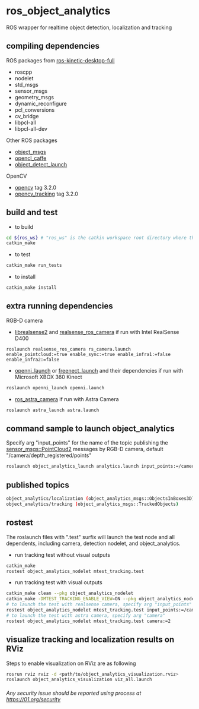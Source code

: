 # ros_object_analytics
ROS wrapper for realtime object detection, localization and tracking

## compiling dependencies
  ROS packages from [ros-kinetic-desktop-full](http://wiki.ros.org/kinetic/Installation/Ubuntu)
  * roscpp
  * nodelet
  * std_msgs
  * sensor_msgs
  * geometry_msgs
  * dynamic_reconfigure
  * pcl_conversions
  * cv_bridge
  * libpcl-all
  * libpcl-all-dev

  Other ROS packages
  * [object_msgs](https://github.com/intel/object_msgs)
  * [opencl_caffe](https://github.com/intel/ros_opencl_caffe)
  * [object_detect_launch](https://github.com/intel/ros_object_detect_launch)

  OpenCV
  * [opencv](https://github.com/opencv/opencv) tag 3.2.0
  * [opencv_tracking](https://github.com/opencv/opencv_contrib) tag 3.2.0

## build and test
  * to build
  ```bash
  cd ${ros_ws} # "ros_ws" is the catkin workspace root directory where this project is placed in
  catkin_make
  ```
  * to test
  ```bash
  catkin_make run_tests
  ```

  * to install
  ```bash
  catkin_make install
  ```

## extra running dependencies
  RGB-D camera
  * [librealsense2](https://github.com/IntelRealSense/librealsense/tree/master) and [realsense_ros_camera](https://github.com/intel-ros/realsense/tree/2.0.1) if run with Intel RealSense D400
  ```
  roslaunch realsense_ros_camera rs_camera.launch enable_pointcloud:=true enable_sync:=true enable_infra1:=false enable_infra2:=false
  ```
  * [openni_launch](http://wiki.ros.org/openni_launch) or [freenect_launch](http://wiki.ros.org/freenect_launch) and their dependencies if run with Microsoft XBOX 360 Kinect
  ```bash
  roslaunch openni_launch openni.launch
  ```
  * [ros_astra_camera](https://github.com/orbbec/ros_astra_camera) if run with Astra Camera
  ```bash
  roslaunch astra_launch astra.launch
  ```

## command sample to launch object_analytics
  Specify arg "input_points" for the name of the topic publishing the [sensor_msgs::PointCloud2](http://docs.ros.org/api/sensor_msgs/html/msg/PointCloud2.html) messages by RGB-D camera, default "/camera/depth_registered/points"
  ```bash
  roslaunch object_analytics_launch analytics.launch input_points:=/camera/points
  ```

## published topics
  ```bash
  object_analytics/localization (object_analytics_msgs::ObjectsInBoxes3D)
  object_analytics/tracking (object_analytics_msgs::TrackedObjects)
  ```
## rostest
  The roslaunch files with ".test" surfix will launch the test node and all dependents, including camera, detection nodelet, and object_analytics.
  * run tracking test without visual outputs
  ```bash
  catkin_make
  rostest object_analytics_nodelet mtest_tracking.test
  ```
  * run tracking test with visual outputs
  ```bash
  catkin_make clean --pkg object_analytics_nodelet
  catkin_make -DMTEST_TRACKING_ENABLE_VIEW=ON --pkg object_analytics_nodelet
  # to launch the test with realsense camera, specify arg "input_points"
  rostest object_analytics_nodelet mtest_tracking.test input_points:=/camera/points
  # to launch the test with astra camera, specify arg "camera"
  rostest object_analytics_nodelet mtest_tracking.test camera:=2
  ```

## visualize tracking and localization results on RViz
  Steps to enable visualization on RViz are as following
  ```bash
  rosrun rviz rviz -d <path/to/object_analytics_visualization.rviz>
  roslaunch object_analytics_visualization viz_all.launch
  ```

###### *Any security issue should be reported using process at https://01.org/security*
